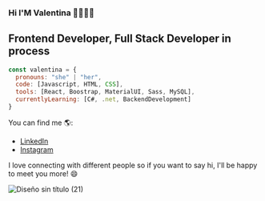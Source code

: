 ### Hi I'M Valentina 👋👩🏼‍💻

## Frontend Developer, Full Stack Developer in process


```javascript
const valentina = {
  pronouns: "she" | "her",
  code: [Javascript, HTML, CSS],
  tools: [React, Boostrap, MaterialUI, Sass, MySQL],
  currentlyLearning: [C#, .net, BackendDevelopment]
}
```

<!--
**valenmarenda/valenmarenda** is a ✨ _special_ ✨ repository because its `README.md` (this file) appears on your GitHub profile.




Here are some ideas to get you started:

- 🔭 I’m currently working on ...
- 🌱 I’m currently learning ...
- 👯 I’m looking to collaborate on ...
- 🤔 I’m looking for help with ...
- 💬 Ask me about ...
- 📫 How to reach me: ...
- 😄 Pronouns: ...
- ⚡ Fun fact: ...
-->
You can find me 🌎:
- [LinkedIn](https://www.linkedin.com/in/valentinamarenda/)
- [Instagram](https://www.instagram.com/valenmarenda/)

I love connecting with different people so if you want to say hi, I'll be happy to meet you more! 😄

![Diseño sin título (21)](https://user-images.githubusercontent.com/77030740/120491936-09ad6e80-c390-11eb-914c-1ec63a8dd8ed.png)

